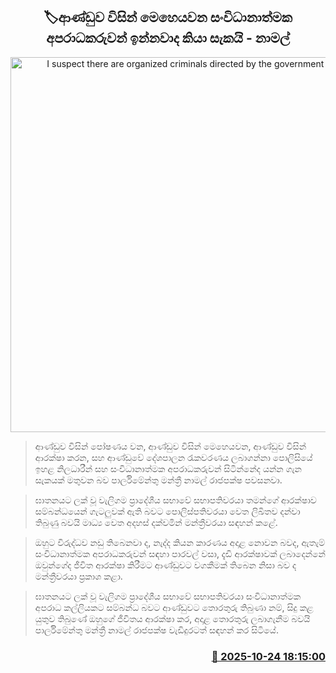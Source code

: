 <p align='center'><b><h2 align='center' title='I suspect there are organized criminals directed by the government - Namal'>🏷ආණ්ඩුව විසින් මෙහෙයවන සංවිධානාත්මක අපරාධකරුවන් ඉන්නවාද කියා සැකයි - නාමල්</h2></b></p>
<p align='center'><img src='https://helakuru.sgp1.cdn.digitaloceanspaces.com/esana/images/lib/namal-rajapakdha-nji.jpg' width='600' alt='I suspect there are organized criminals directed by the government - Namal'></p>

> ආණ්ඩුව විසින් පෝෂණය වන, ආණ්ඩුව විසින් මෙහෙයවන, ආණ්ඩුව විසින් ආරක්ෂා කරන, සහ ආණ්ඩුවේ දේශපාලන රැකවරණය ලබාගන්නා පොලිසියේ ඉහළ නිලධාරීන් සහ සංවිධානාත්මක අපරාධකරුවන් සිටින්නේද යන්න ගැන සැකයක් මතුවන බව පාර්ලිමේන්තු මන්ත්‍රී නාමල් රාජපක්ෂ පවසනවා.

> ඝාතනයට ලක් වූ වැලිගම ප්‍රාදේශීය සභාවේ සභාපතිවරයා තමන්ගේ ආරක්ෂාව සම්බන්ධයෙන් ගැටලුවක් ඇති බවට පොලිස්පතිවරයා වෙත ලිඛිතව දන්වා තිබුණු බවයි මාධ්‍ය වෙත අදහස් දක්වමින් මන්ත්‍රීවරයා සඳහන් කළේ.

> ඔහුට විරුද්ධව නඩු තිබෙනවා ද, නැද්ද කියන කාරණය අදාළ නොවන බවද, ඇතැම් සංවිධානාත්මක අපරාධකරුවන් සඳහා පාරවල් වසා, දැඩි ආරක්ෂාවක් ලබාදෙන්නේ ඔවුන්ගේද ජීවිත ආරක්ෂා කිරීමට ආණ්ඩුවට වගකීමක් තිබෙන නිසා බව ද මන්ත්‍රීවරයා ප්‍රකාශ කළා.

> ඝාතනයට ලක් වූ වැලිගම ප්‍රාදේශීය සභාවේ සභාපතිවරයා සංවිධානාත්මක අපරාධ කල්ලියකට සම්බන්ධ බවට ආණ්ඩුවට තොරතුරු තිබුණා නම්, සිදු කළ යුතුව තිබුණේ ඔහුගේ ජීවිතය ආරක්ෂා කර, අදාළ තොරතුරු ලබාගැනීම බවයි පාර්ලිමේන්තු මන්ත්‍රී නාමල් රාජපක්ෂ වැඩිදුරටත් සඳහන් කර සිටියේ.



<h3 align='right'><a href='https://www.helakuru.lk/esana/p/114769/'>📅 2025-10-24 18:15:00</a></h3>
